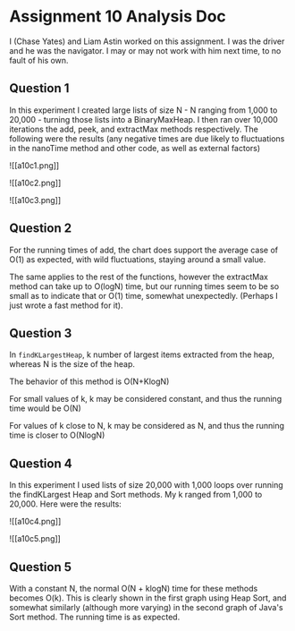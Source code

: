 # Assignment 10 Analysis Doc

I (Chase Yates) and Liam Astin worked on this assignment. I was the driver and he was the navigator. I may or may not work with him next time, to no fault of his own.

## Question 1

In this experiment I created large lists of size N - N ranging from 1,000 to 20,000 - turning those lists into a BinaryMaxHeap. I then ran over 10,000 iterations the add, peek, and extractMax methods respectively. The following were the results (any negative times are due likely to fluctuations in the nanoTime method and other code, as well as external factors)

![[a10c1.png]]

![[a10c2.png]]

![[a10c3.png]]



## Question 2

For the running times of add, the chart does support the average case of O(1) as expected, with wild fluctuations, staying around a small value.

The same applies to the rest of the functions, however the extractMax method can take up to O(logN) time, but our running times seem to be so small as to indicate that or O(1) time, somewhat unexpectedly. (Perhaps I just wrote a fast method for it).

## Question 3

In `findKLargestHeap`, k number of largest items extracted from the heap, whereas N is the size of the heap.

The behavior of this method is O(N+KlogN)

For small values of k, k may be considered constant, and thus the running time would be O(N)

For values of k close to N, k may be considered as N, and thus the running time is closer to O(NlogN)

## Question 4

In this experiment I used lists of size 20,000 with 1,000 loops over running the findKLargest Heap and Sort methods. My k ranged from 1,000 to 20,000. Here were the results:

![[a10c4.png]]

![[a10c5.png]]



## Question 5

With a constant N, the normal O(N + klogN) time for these methods becomes O(k). This is clearly shown in the first graph using Heap Sort, and somewhat similarly (although more varying) in the second graph of Java's Sort method. The running time is as expected.
